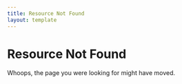 ```yaml
---
title: Resource Not Found
layout: template
---
```

# Resource Not Found

Whoops, the page you were looking for might have moved.